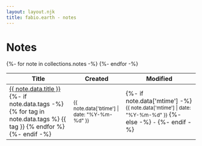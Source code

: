 ```yaml
---
layout: layout.njk
title: fabio.earth - notes
---
```


# Notes

<table>
  <thead>
    <tr>
      <th>Title</th>
      <th>Created</th>
      <th>Modified</th>
    </tr>
  </thead>
  <tbody>
  {%- for note in collections.notes -%}
    <tr>
      <td>
        <a href="{{ note.url }}">{{ note.data.title }}</a>
        {%- if note.data.tags -%}
          <span class="tags">
          {% for tag in note.data.tags %} <span class="tag">{{ tag }}</span> {% endfor %}
          </span>
        {%- endif -%}
      </td>
      <td><small>{{ note.data['btime'] | date: "%Y-%m-%d" }}</small></td>
      <td>
        {%- if note.data['mtime'] -%}
          <small>{{ note.data['mtime'] | date: "%Y-%m-%d" }}</small>
        {%- else -%}
          <small>-</small>
        {%- endif -%}
      </td>
    </tr>
  {%- endfor -%}
  </tbody>
</table>